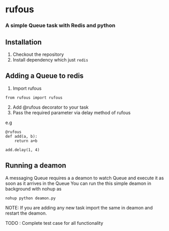 # rufous
### A simple Queue task with Redis and python


## Installation 
1. Checkout the repository
2. Install dependency which just `redis`

## Adding a Queue to redis
1. Import rufous
```
from rufous import rufous
``` 
2. Add @rufous decorator to your task
3. Pass the required parameter via delay method of rufous 

e.g
```
@rufous
def add(a, b):
    return a+b

add.delay(1, 4)
```
## Running a deamon
A messaging Queue requires a a deamon to watch Queue and execute it as soon as it arrives in the Queue 
You can run the this simple deamon in background with nohup as 

```
nohup python deamon.py
```

NOTE: If you are adding any new task import the same in deamon and restart the deamon. 



TODO : Complete test case for all functionality  